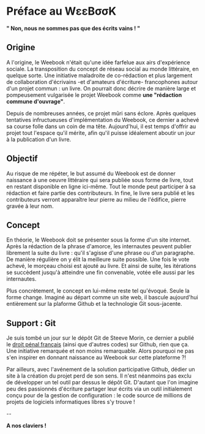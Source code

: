 # Préface au WεεBσσK

**" Non, nous ne sommes pas que des écrits vains ! "**

## Origine

A l'origine, le Weebook n'était qu'une idée farfelue aux airs d'expérience sociale. La transposition du concept de réseau social au monde littéraire, en quelque sorte. Une initiative maladroite de co-rédaction et plus largement de collaboration d'écrivains -et d'amateurs d'écriture- francophones autour d'un projet commun : un livre. On pourrait donc décrire de manière large et pompeusement vulgarisée le projet Weebook comme **une "rédaction commune d'ouvrage"**.

Depuis de nombreuses années, ce projet mûri sans éclore. Après quelques tentatives infructueuses d'implémentation du Weebook, ce dernier a achevé sa course folle dans un coin de ma tête. Aujourd'hui, il est temps d'offrir au projet tout l'espace qu'il mérite, afin qu'il puisse idéalement aboutir un jour à la publication d'un livre.

## Objectif

Au risque de me répéter, le but assumé du Weebook est de donner naissance à une oeuvre littéraire qui sera publiée sous forme de livre, tout en restant disponible en ligne ici-même. Tout le monde peut participer à sa rédaction et faire partie des contributeurs. In fine, le livre sera publié et les contributeurs verront apparaître leur pierre au milieu de l'édifice, pierre gravée à leur nom.

## Concept

En théorie, le Weebook doit se présenter sous la forme d'un site internet. Après la rédaction de la phrase d'amorce, les internautes peuvent publier librement la suite du livre : qu'il s'agisse d'une phrase ou d'un paragraphe. De manière régulière on y élit la meilleure suite possible. Une fois le vote achevé, le morçeau choisi est ajouté au livre. Et ainsi de suite, les itérations se succèdent jusqu'à atteindre une fin convenable, votée elle aussi par les internautes.

Plus concrètement, le concept en lui-même reste tel qu'évoqué. Seule la forme change. Imaginé au départ comme un site web, il bascule aujourd'hui entièrement sur la plaforme Github et la technologie Git sous-jacente.

## Support : Git

Je suis tombé un jour sur le dépôt Git de Steeve Morin, ce dernier a publié le [droit pénal français](https://github.com/steeve/france.code-penal) (ainsi que d'autres codes) sur Github, rien que ça. Une initiative remarquée et non moins remarquable. Alors pourquoi ne pas s'en inspirer en donnant naissance au Weebook sur cette plateforme ?!

Par ailleurs, avec l'avénement de la solution participative Github, dédier un site à la création du projet perd de son sens. Il n'est néanmoins pas exclu de développer un tel outil par dessus le dépôt Git. D'autant que l'on imagine peu des passionnés d'écriture partager leur écrits via un outil initialement conçu pour de la gestion de configuration : le code source de millions de projets de logiciels informatiques libres s'y trouve !

--

**A nos claviers !**
